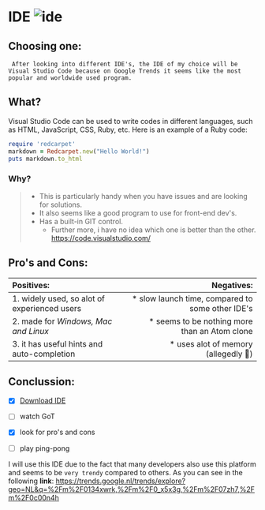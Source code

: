 # IDE    ![ide](https://wakatime.com/static/img/editor-icons/vs-code-128.png)


## Choosing one:
     After looking into different IDE's, the IDE of my choice will be Visual Studio Code because on Google Trends it seems like the most popular and worldwide used program.
     
## What?
  Visual Studio Code can be used to write codes in different languages, such as HTML, JavaScript, CSS, Ruby, etc. 
  Here is an example of a Ruby code:
     
 ```ruby
require 'redcarpet'
markdown = Redcarpet.new("Hello World!")
puts markdown.to_html
```

### Why?
>* This is particularly handy when you have issues and are looking for solutions.  
>* It also seems like a good program to use for front-end dev's.
>* Has a built-in GIT control.  
>    * Further more, i have no idea which one is better than the other.    
https://code.visualstudio.com/   

  
## Pro's and Cons:  
|  Positives:|   Negatives:  |
|:----------------|------------------:|
|1. widely used, so alot of experienced users | * slow launch time, compared to some other IDE's|
|2. made for *Windows, Mac and Linux* |* seems to be nothing more than an Atom clone |
|3. it has useful hints and auto-completion | * uses alot of memory (allegedly :information_desk_person:) |  
 
  
 ## Conclussion:  
 - [x] [Download IDE](https://code.visualstudio.com/download)  
 - [ ] watch GoT
 - [x] look for pro's and cons     
 - [ ] play ping-pong  
     
  
  I will use this IDE due to the fact that many developers also use this platform and seems to be `very trendy` compared to others.
  As you can see in the following **link**: https://trends.google.nl/trends/explore?geo=NL&q=%2Fm%2F0134xwrk,%2Fm%2F0_x5x3g,%2Fm%2F07zh7,%2Fm%2F0c00n4h
  
